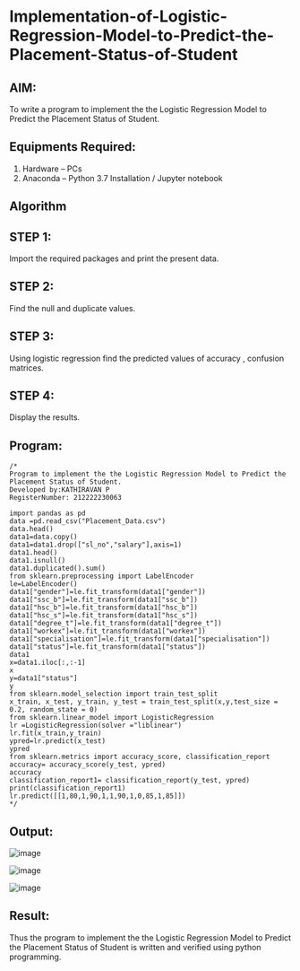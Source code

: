 # Implementation-of-Logistic-Regression-Model-to-Predict-the-Placement-Status-of-Student

## AIM:
To write a program to implement the the Logistic Regression Model to Predict the Placement Status of Student.

## Equipments Required:
1. Hardware – PCs
2. Anaconda – Python 3.7 Installation / Jupyter notebook

## Algorithm
## STEP 1:
Import the required packages and print the present data.
## STEP 2:
Find the null and duplicate values.
## STEP 3:
Using logistic regression find the predicted values of accuracy , confusion matrices.
## STEP 4:
Display the results.

## Program:
```
/*
Program to implement the the Logistic Regression Model to Predict the Placement Status of Student.
Developed by:KATHIRAVAN P
RegisterNumber: 212222230063

import pandas as pd
data =pd.read_csv("Placement_Data.csv")
data.head()
data1=data.copy()
data1=data1.drop(["sl_no","salary"],axis=1)
data1.head()
data1.isnull()
data1.duplicated().sum()
from sklearn.preprocessing import LabelEncoder
le=LabelEncoder()
data1["gender"]=le.fit_transform(data1["gender"])
data1["ssc_b"]=le.fit_transform(data1["ssc_b"])
data1["hsc_b"]=le.fit_transform(data1["hsc_b"])
data1["hsc_s"]=le.fit_transform(data1["hsc_s"])
data1["degree_t"]=le.fit_transform(data1["degree_t"])
data1["workex"]=le.fit_transform(data1["workex"])
data1["specialisation"]=le.fit_transform(data1["specialisation"])
data1["status"]=le.fit_transform(data1["status"])
data1
x=data1.iloc[:,:-1]
x
y=data1["status"]
y
from sklearn.model_selection import train_test_split
x_train, x_test, y_train, y_test = train_test_split(x,y,test_size = 0.2, random_state = 0)
from sklearn.linear_model import LogisticRegression
lr =LogisticRegression(solver ="liblinear")
lr.fit(x_train,y_train)
ypred=lr.predict(x_test)
ypred
from sklearn.metrics import accuracy_score, classification_report
accuracy= accuracy_score(y_test, ypred)
accuracy
classification_report1= classification_report(y_test, ypred)
print(classification_report1)
lr.predict([[1,80,1,90,1,1,90,1,0,85,1,85]])
*/
```

## Output:

![image](https://github.com/user-attachments/assets/0b61ac5e-f296-48f8-b041-a37960c530e7)

![image](https://github.com/user-attachments/assets/f67e186d-bc26-4d3e-85de-85715f7ca0a5)

![image](https://github.com/user-attachments/assets/ab47b304-9703-4fe1-a013-829012a800fb)

## Result:
Thus the program to implement the the Logistic Regression Model to Predict the Placement Status of Student is written and verified using python programming.
